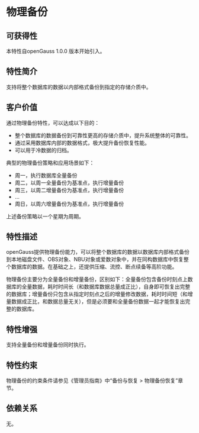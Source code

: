 # 物理备份

## 可获得性<a name="section56086982"></a>

本特性自openGauss 1.0.0 版本开始引入。

## 特性简介<a name="section35020791"></a>

支持将整个数据库的数据以内部格式备份到指定的存储介质中。

## 客户价值<a name="section46751668"></a>

通过物理备份特性，可以达成以下目的：

-   整个数据库的数据备份到可靠性更高的存储介质中，提升系统整体的可靠性。
-   通过采用数据库内部的数据格式，极大提升备份恢复性能。
-   可以用于冷数据的归档。

典型的物理备份策略和应用场景如下：

-   周一，执行数据库全量备份
-   周二，以周一全量备份为基准点，执行增量备份
-   周三，以周二增量备份为基准点，执行增量备份
-   ...
-   周日，以周六增量备份为基准点，执行增量备份

上述备份策略以一个星期为周期。

## 特性描述<a name="section18111828"></a>

openGauss提供物理备份能力，可以将整个数据库的数据以数据库内部格式备份到本地磁盘文件、OBS对象、NBU对象或爱数对象中，并在同构数据库中恢复整个数据库的数据。在基础之上，还提供压缩、流控、断点续备等高阶功能。

物理备份主要分为全量备份和增量备份，区别如下：全量备份包含备份时刻点上数据库的全量数据，耗时时间长（和数据库数据总量成正比），自身即可恢复出完整的数据库；增量备份只包含从指定时刻点之后的增量修改数据，耗时时间短（和增量数据成正比，和数据总量无关），但是必须要和全量备份数据一起才能恢复出完整的数据库。

## 特性增强<a name="section28788730"></a>

支持全量备份和增量备份同时执行。

## 特性约束<a name="section06531946143616"></a>

物理备份的约束条件请参见《管理员指南》中“备份与恢复 \> 物理备份恢复”章节。

## 依赖关系<a name="section57771982"></a>

无。
